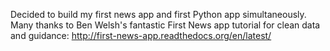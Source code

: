 Decided to build my first news app and first Python app simultaneously. Many thanks to Ben Welsh's fantastic First News app tutorial for clean data and guidance: http://first-news-app.readthedocs.org/en/latest/
